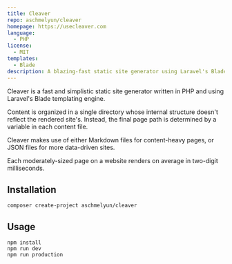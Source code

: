 ```yaml
---
title: Cleaver
repo: aschmelyun/cleaver
homepage: https://usecleaver.com
language:
  - PHP
license:
  - MIT
templates:
  - Blade
description: A blazing-fast static site generator using Laravel's Blade templating engine
---
```


Cleaver is a fast and simplistic static site generator written in PHP and using Laravel's Blade templating engine.

Content is organized in a single directory whose internal structure doesn't reflect the rendered site's. Instead, the final page path is determined by a variable in each content file.

Cleaver makes use of either Markdown files for content-heavy pages, or JSON files for more data-driven sites.

Each moderately-sized page on a website renders on average in two-digit milliseconds.

## Installation

`composer create-project aschmelyun/cleaver`

## Usage

`npm install`  
`npm run dev`  
`npm run production`
